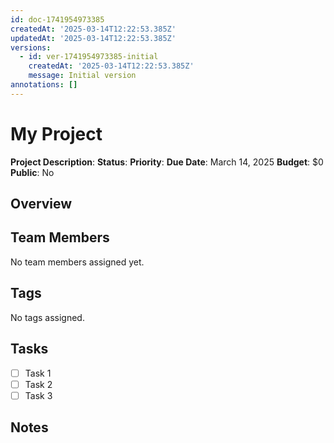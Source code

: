 ```yaml
---
id: doc-1741954973385
createdAt: '2025-03-14T12:22:53.385Z'
updatedAt: '2025-03-14T12:22:53.385Z'
versions:
  - id: ver-1741954973385-initial
    createdAt: '2025-03-14T12:22:53.385Z'
    message: Initial version
annotations: []
---
```



# My Project

**Project Description**: 
**Status**: 
**Priority**: 
**Due Date**: March 14, 2025
**Budget**: $0
**Public**: No
## Overview



## Team Members

No team members assigned yet.

## Tags

No tags assigned.

## Tasks

- [ ] Task 1
- [ ] Task 2
- [ ] Task 3

## Notes 
